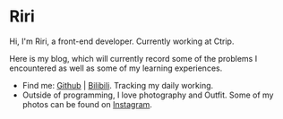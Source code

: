   <h1>Riri</h1>

Hi, I'm Riri, a front-end developer. Currently working at Ctrip.

Here is my blog, which will currently record some of the problems I encountered as well as some of my learning experiences.

<div class="w-50px my-8 mx-auto border-t border-c-border"></div>

- Find me: [Github](https://github.com/Daydreamer-riri) | [Bilibili](https://space.bilibili.com/13978589). Tracking my daily working.
- Outside of programming, I love photography and Outfit. Some of my photos can be found on [Instagram](https://www.instagram.com/daydreamer_riri).
